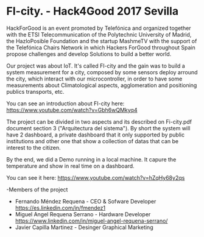 # FI-city. - Hack4Good 2017 Sevilla

HackForGood is an event promoted by Telefónica and organized together with the ETSI Telecommunication of the Polytechnic University of Madrid, the HazloPosible Foundation and the startup MashmeTV with the support of the Telefónica Chairs Network in which Hackers ForGood throughout Spain propose challenges and develop Solutions to build a better world.

Our project was about IoT. It's called FI-city and the gain was to build a system measurement for a city, composed by some sensors deploy arround the city, which interact with our microcontroller, in order to have some measurements about Climatological aspects, agglomeration and positioning publics transports, etc. 

You can see an introduction about FI-city here: https://www.youtube.com/watch?v=Gbh6wQMkyq4 

The project can be divided in two aspects and its described on Fi-city.pdf document section 3 ("Arquitectura del sistema"). By short the system will have 2 dashboard, a private dashboard that it only supported by public institutions and other one that show a collection of datas that can be interest to the citizen.  

By the end, we did a Demo running in a local machine. It capure the temperature and show in real time on a dashboard. 

You can see it here: https://www.youtube.com/watch?v=hZqHy68y2qs

-Members of the project

- Fernando Méndez Requena - CEO & Sofware Developer https://es.linkedin.com/in/fmendez1 
- Miguel Angel Requena Serrano - Hardware Developer https://www.linkedin.com/in/miguel-angel-requena-serrano/
- Javier Capilla Martinez - Desinger Graphical Marketing  
